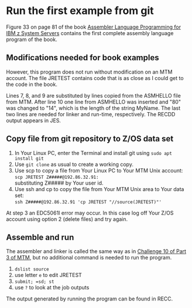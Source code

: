# Run the first example from git

Figure 33 on page 81 of the book
[Assembler Language Programming for IBM z System Servers](https://www.academia.edu/41083662/Assembler_Language_Programming_for_IBM_z_System_Servers_Version_1.00)
contains the first complete assembly language program of the book.

## Modifications needed for book examples

However, this program does not run without modification on an MTM account. The file JRETEST contains
code that is as close as I could get to the code in the book.

Lines 7, 8, and 9 are substituted by lines copied from the ASMHELLO file from MTM.
After line 10 one line from ASMHELLO was inserted and "80" was changed to "14", which is the length
of the string MyName. The last two lines are needed for linker and run-time, respectively.
The RECDD output appears in JES.

## Copy file from git repository to Z/OS data set

 1. In Your Linux PC, enter the Terminal and install git using `sudo apt install git`
 2. Use `git clone` as usual to create a working copy.
 3. Use scp to copy a file from Your Linux PC to Your MTM Unix account:<br>
    `scp JRETEST Z#####@192.86.32.91:`<br>
    substituting Z##### by Your user id.
 3. Use ssh and cp to copy the file from Your MTM Unix area to Your data set:<br>
    `ssh Z#####@192.86.32.91 'cp JRETEST "//source(JRETEST)"'`

At step 3 an EDC5061I error may occur. In this case log off Your Z/OS
account using option 2 (delete files) and try again.

## Assemble and run

The assembler and linker is called the same way as in [Challenge 10 of Part 3 of MTM](http://mtm2019.mybluemix.net/part_three/part_three_ch10.html), but no additional command is needed to run the program.

 1. `dslist source` 
 2. use letter `e` to edit JRETEST
 3. `submit; =sd; st` 
 4. use `?` to look at the job outputs

The output generated by running the program can be found  in RECC.

